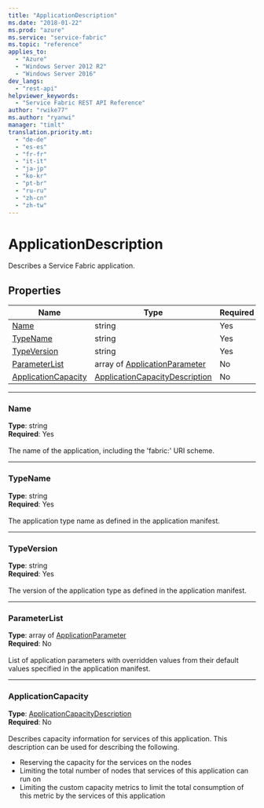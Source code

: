 ```yaml
---
title: "ApplicationDescription"
ms.date: "2018-01-22"
ms.prod: "azure"
ms.service: "service-fabric"
ms.topic: "reference"
applies_to: 
  - "Azure"
  - "Windows Server 2012 R2"
  - "Windows Server 2016"
dev_langs: 
  - "rest-api"
helpviewer_keywords: 
  - "Service Fabric REST API Reference"
author: "rwike77"
ms.author: "ryanwi"
manager: "timlt"
translation.priority.mt: 
  - "de-de"
  - "es-es"
  - "fr-fr"
  - "it-it"
  - "ja-jp"
  - "ko-kr"
  - "pt-br"
  - "ru-ru"
  - "zh-cn"
  - "zh-tw"
---
```

# ApplicationDescription

Describes a Service Fabric application.

## Properties
| Name | Type | Required |
| --- | --- | --- |
| [Name](#name) | string | Yes |
| [TypeName](#typename) | string | Yes |
| [TypeVersion](#typeversion) | string | Yes |
| [ParameterList](#parameterlist) | array of [ApplicationParameter](sfclient-model-applicationparameter.md) | No |
| [ApplicationCapacity](#applicationcapacity) | [ApplicationCapacityDescription](sfclient-model-applicationcapacitydescription.md) | No |

____
### Name
__Type__: string <br/>
__Required__: Yes<br/>
<br/>
The name of the application, including the 'fabric:' URI scheme.

____
### TypeName
__Type__: string <br/>
__Required__: Yes<br/>
<br/>
The application type name as defined in the application manifest.

____
### TypeVersion
__Type__: string <br/>
__Required__: Yes<br/>
<br/>
The version of the application type as defined in the application manifest.

____
### ParameterList
__Type__: array of [ApplicationParameter](sfclient-model-applicationparameter.md) <br/>
__Required__: No<br/>
<br/>
List of application parameters with overridden values from their default values specified in the application manifest.

____
### ApplicationCapacity
__Type__: [ApplicationCapacityDescription](sfclient-model-applicationcapacitydescription.md) <br/>
__Required__: No<br/>
<br/>
Describes capacity information for services of this application. This description can be used for describing the following.
- Reserving the capacity for the services on the nodes
- Limiting the total number of nodes that services of this application can run on
- Limiting the custom capacity metrics to limit the total consumption of this metric by the services of this application

